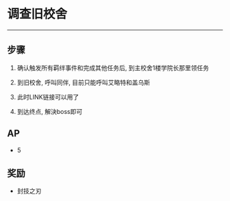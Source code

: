 # 调查旧校舍

---

## 步骤

1. 确认触发所有羁绊事件和完成其他任务后, 到主校舍1楼学院长那里领任务

2. 到旧校舍, 呼叫同伴, 目前只能呼叫艾略特和盖乌斯

3. 此时LINK链接可以用了

4. 到达终点, 解決boss即可

## AP

- 5

## 奖励

- 封技之刃